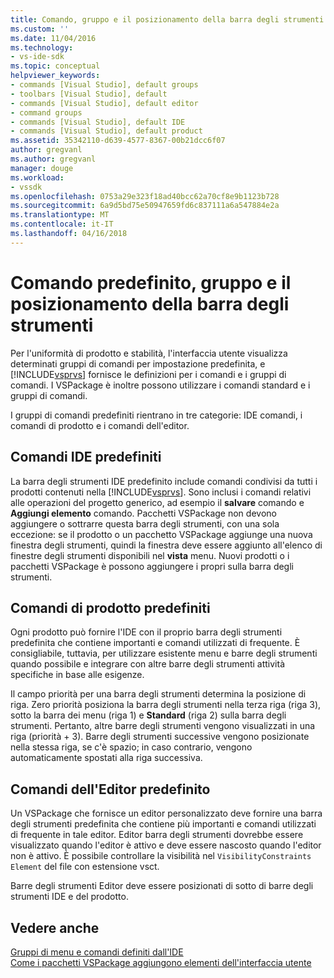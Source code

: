 ```yaml
---
title: Comando, gruppo e il posizionamento della barra degli strumenti predefiniti | Documenti Microsoft
ms.custom: ''
ms.date: 11/04/2016
ms.technology:
- vs-ide-sdk
ms.topic: conceptual
helpviewer_keywords:
- commands [Visual Studio], default groups
- toolbars [Visual Studio], default
- commands [Visual Studio], default editor
- command groups
- commands [Visual Studio], default IDE
- commands [Visual Studio], default product
ms.assetid: 35342110-d639-4577-8367-00b21dcc6f07
author: gregvanl
ms.author: gregvanl
manager: douge
ms.workload:
- vssdk
ms.openlocfilehash: 0753a29e323f18ad40bcc62a70cf8e9b1123b728
ms.sourcegitcommit: 6a9d5bd75e50947659fd6c837111a6a547884e2a
ms.translationtype: MT
ms.contentlocale: it-IT
ms.lasthandoff: 04/16/2018
---
```

# <a name="default-command-group-and-toolbar-placement"></a>Comando predefinito, gruppo e il posizionamento della barra degli strumenti
Per l'uniformità di prodotto e stabilità, l'interfaccia utente visualizza determinati gruppi di comandi per impostazione predefinita, e [!INCLUDE[vsprvs](../../code-quality/includes/vsprvs_md.md)] fornisce le definizioni per i comandi e i gruppi di comandi. I VSPackage è inoltre possono utilizzare i comandi standard e i gruppi di comandi.  
  
 I gruppi di comandi predefiniti rientrano in tre categorie: IDE comandi, i comandi di prodotto e i comandi dell'editor.  
  
## <a name="default-ide-commands"></a>Comandi IDE predefiniti  
 La barra degli strumenti IDE predefinito include comandi condivisi da tutti i prodotti contenuti nella [!INCLUDE[vsprvs](../../code-quality/includes/vsprvs_md.md)]. Sono inclusi i comandi relativi alle operazioni del progetto generico, ad esempio il **salvare** comando e **Aggiungi elemento** comando. Pacchetti VSPackage non devono aggiungere o sottrarre questa barra degli strumenti, con una sola eccezione: se il prodotto o un pacchetto VSPackage aggiunge una nuova finestra degli strumenti, quindi la finestra deve essere aggiunto all'elenco di finestre degli strumenti disponibili nel **vista** menu. Nuovi prodotti o i pacchetti VSPackage è possono aggiungere i propri sulla barra degli strumenti.  
  
## <a name="default-product-commands"></a>Comandi di prodotto predefiniti  
 Ogni prodotto può fornire l'IDE con il proprio barra degli strumenti predefinita che contiene importanti e comandi utilizzati di frequente. È consigliabile, tuttavia, per utilizzare esistente menu e barre degli strumenti quando possibile e integrare con altre barre degli strumenti attività specifiche in base alle esigenze.  
  
 Il campo priorità per una barra degli strumenti determina la posizione di riga. Zero priorità posiziona la barra degli strumenti nella terza riga (riga 3), sotto la barra dei menu (riga 1) e **Standard** (riga 2) sulla barra degli strumenti. Pertanto, altre barre degli strumenti vengono visualizzati in una riga (priorità + 3). Barre degli strumenti successive vengono posizionate nella stessa riga, se c'è spazio; in caso contrario, vengono automaticamente spostati alla riga successiva.  
  
## <a name="default-editor-commands"></a>Comandi dell'Editor predefinito  
 Un VSPackage che fornisce un editor personalizzato deve fornire una barra degli strumenti predefinita che contiene più importanti e comandi utilizzati di frequente in tale editor. Editor barra degli strumenti dovrebbe essere visualizzato quando l'editor è attivo e deve essere nascosto quando l'editor non è attivo. È possibile controllare la visibilità nel `VisibilityConstraints Element` del file con estensione vsct.  
  
 Barre degli strumenti Editor deve essere posizionati di sotto di barre degli strumenti IDE e del prodotto.  
  
## <a name="see-also"></a>Vedere anche  
 [Gruppi di menu e comandi definiti dall'IDE](../../extensibility/internals/ide-defined-commands-menus-and-groups.md)   
 [Come i pacchetti VSPackage aggiungono elementi dell'interfaccia utente](../../extensibility/internals/how-vspackages-add-user-interface-elements.md)